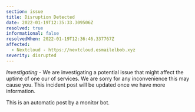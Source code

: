 ```yaml
---
section: issue
title: Disruption Detected
date: 2022-01-19T12:35:33.309506Z
resolved: true
informational: false
resolvedWhen: 2022-01-19T12:36:46.337767Z
affected:
  - Nextcloud - https://nextcloud.esmailelbob.xyz
severity: disrupted
---
```

*Investigating* - We are investigating a potential issue that might affect the uptime of one our of services. We are sorry for any inconvenience this may cause you. This incident post will be updated once we have more information.

This is an automatic post by a monitor bot.
        